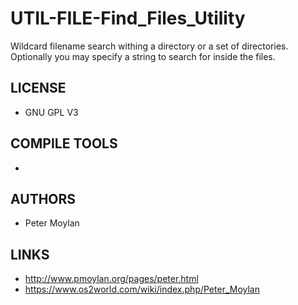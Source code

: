 # UTIL-FILE-Find_Files_Utility
Wildcard filename search withing a directory or a set of directories. Optionally you may specify a string to search for inside the files.

## LICENSE
* GNU GPL V3

## COMPILE TOOLS
* 
 
## AUTHORS
* Peter Moylan

## LINKS
* http://www.pmoylan.org/pages/peter.html
* https://www.os2world.com/wiki/index.php/Peter_Moylan

